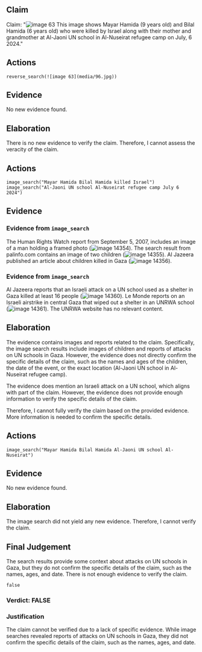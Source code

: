 ## Claim
Claim: "![image 63](media/96.jpg) This image shows Mayar Hamida (9 years old) and Bilal Hamida (6 years old) who were killed by Israel along with their mother and grandmother at Al-Jaoni UN school in Al-Nuseirat refugee camp on July, 6 2024."

## Actions
```
reverse_search(![image 63](media/96.jpg))
```

## Evidence
No new evidence found.

## Elaboration
There is no new evidence to verify the claim. Therefore, I cannot assess the veracity of the claim.


## Actions
```
image_search("Mayar Hamida Bilal Hamida killed Israel")
image_search("Al-Jaoni UN school Al-Nuseirat refugee camp July 6 2024")
```

## Evidence
### Evidence from `image_search`
The Human Rights Watch report from September 5, 2007, includes an image of a man holding a framed photo (![image 14354](media/2025-09-01_09-29-1756718974-563739.jpg)). The search result from palinfo.com contains an image of two children (![image 14355](media/2025-09-01_09-29-1756718975-246025.jpg)). Al Jazeera published an article about children killed in Gaza (![image 14356](media/2025-09-01_09-29-1756718975-576846.jpg)).


### Evidence from `image_search`
Al Jazeera reports that an Israeli attack on a UN school used as a shelter in Gaza killed at least 16 people (![image 14360](media/2025-09-01_09-29-1756718983-427571.jpg)). Le Monde reports on an Israeli airstrike in central Gaza that wiped out a shelter in an UNRWA school (![image 14361](media/2025-09-01_09-29-1756718983-836876.jpg)). The UNRWA website has no relevant content.


## Elaboration
The evidence contains images and reports related to the claim. Specifically, the image search results include images of children and reports of attacks on UN schools in Gaza. However, the evidence does not directly confirm the specific details of the claim, such as the names and ages of the children, the date of the event, or the exact location (Al-Jaoni UN school in Al-Nuseirat refugee camp).

The evidence does mention an Israeli attack on a UN school, which aligns with part of the claim. However, the evidence does not provide enough information to verify the specific details of the claim.

Therefore, I cannot fully verify the claim based on the provided evidence. More information is needed to confirm the specific details.


## Actions
```
image_search("Mayar Hamida Bilal Hamida Al-Jaoni UN school Al-Nuseirat")
```

## Evidence
No new evidence found.

## Elaboration
The image search did not yield any new evidence. Therefore, I cannot verify the claim.


## Final Judgement
The search results provide some context about attacks on UN schools in Gaza, but they do not confirm the specific details of the claim, such as the names, ages, and date. There is not enough evidence to verify the claim.

`false`

### Verdict: FALSE

### Justification
The claim cannot be verified due to a lack of specific evidence. While image searches revealed reports of attacks on UN schools in Gaza, they did not confirm the specific details of the claim, such as the names, ages, and date.
